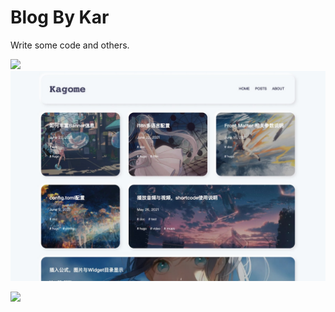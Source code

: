 # Blog By Kar 
Write some code and others.

<img src="./4c194b7df1a241789d49338ec423804d.jpg"/>
<img src="./themes/kagome/images/screenshot.png"/>
 


![](/home/kar/图片/4c194b7df1a241789d49338ec423804d.jpg)

<img alt="" src="/home/kar/图片/4c194b7df1a241789d49338ec423804d.jpg" />
<img alt="" src="/home/kar/图片/4c194b7df1a241789d49338ec423804d.jpg" />
